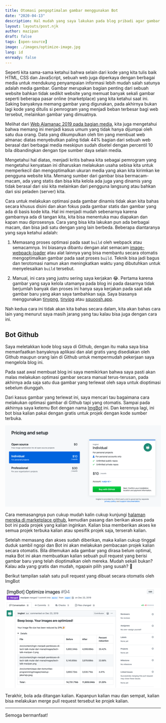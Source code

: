 ```yaml
---
title: Otomasi pengoptimalan gambar menggunakan Bot
date: "2020-04-13"
description: Hal mudah yang saya lakukan pada blog pribadi agar gambar yang dikirimkan sudah teroptimalkan dengan baik dengan cara yang mudah
layout: layouts/post.njk
author: mazipan
draft: false
tags: [open-source]
image: ./images/optimize-image.jpg
lang: id
enready: false
---
```


Seperti kita sama-sama ketahui bahwa selain dari kode yang kita tulis baik HTML, CSS dan JavaScript, sebuah web juga diperkaya dengan berbagai media untuk mendukung penyampaian informasi lebih mudah salah satunya adalah media gambar. Gambar merupakan bagian penting dari sebuah website bahkan tidak sedikit website yang memuat banyak sekali gambar seperti beberapa pasar online (marketplace) yang kita ketahui saat ini. Saking banyaknya memang gambar yang digunakan, pada akhirnya bukan lagi kode yang ditulis si pemrogram yang menjadi beban terbesar bagi web tersebut, melainkan gambar yang dimuatnya.

Melihat dari [Web Alamanac 2019 pada bagian media](https://almanac.httparchive.org/en/2019/media), kita juga mengetahui bahwa memang ini menjadi kasus umum yang tidak hanya dijumpai oleh satu dua orang. Data yang dikumpulkan oleh tim yang membuat web almanac diatas menyebutkan paling tidak 44% bagian dari sebuah web berasal dari berbagai media meskipun sudah disetel dengan percentil 10 bila dibandingkan dengan tipe sumber daya selain media.

Mengetahui hal diatas, menjadi kritis bahwa kita sebagai pemrogram yang mengetahui kenyataan ini diharuskan melakukan usaha sebisa kita untuk memperkecil dan mengoptimalkan ukuran media yang akan kita kirimkan ke pengguna website kita. Memang sumber dari gambar bisa bermacam-macam, ada yang statis dan bisa kita kelola ada juga yang dinamis yang tidak berasal dari sisi kita melainkan dari pengguna langsung atau bahkan dari sisi peladen (server) kita.

Cara untuk melakukan optimasi pada gambar dinamis tidak akan kita bahas secara khusus disini dan akan fokus pada gambar statis dan gambar yang ada di basis kode kita. Hal ini menjadi mudah sebenarnya karena gambarnya ada di tangan kita, kita bisa menentuka mau diapakan dan kapan mau diprosesnya. Cara yang bisa kita lakukan pun ada berbagai macam, dan bisa jadi satu dengan yang lain berbeda. Beberapa diantaranya yang saya ketahui adalah:

1. Memasang proses optimasi pada saat `build` oleh webpack atau semacamnya. Ini biasanya dibantu dengan alat semacam [image-webpack-loader](https://www.npmjs.com/package/image-webpack-loader) atau alat lainnya yang bisa membantu secara otomatis mengoptimalkan gambar pada saat proses `build`. Teknik bisa jadi bagus dan terotomasi namun akan meningkatkan waktu yang dibutuhkan untuk menyelesaikan `build` tersebut.

2. Manual, ini cara yang justru sering saya kerjakan 😂. Pertama karena gambar yang saya kelola utamanya pada blog ini pada dasarnya tidak berjumlah banyak dan proses ini hanya saya kerjakan pada saat ada gambar baru yang akan saya tambahkan saja. Saya biasanya menggunakan [tinypng](https://tinypng.com/), [tinyjpg](https://tinyjpg.com/) atau [squoosh.app](https://squoosh.app/).

Nah kedua cara ini tidak akan kita bahas secara dalam, kita akan bahas cara lain yang menurut saya masih jarang yang tau kalau bisa juga dengan cara ini.

## Bot Github

Saya meletakkan kode blog saya di Github, dengan itu maka saya bisa memanfaatkan banyaknya aplikasi dan alat gratis yang disediakan oleh Github maupun orang lain di Github untuk mempermudah pekerjaan saya mengelola blog ini.

Pada saat awal membuat blog ini saya memikirkan bahwa saya pasti akan malas melakukan optimasi gambar secara manual terus-terusan, pada akhirnya ada saja satu dua gambar yang terlewat oleh saya untuk dioptimasi sebelum diunggah.

Dari kasus gambar yang terlewat ini, saya mencari tau bagaimana cara melakukan optimasi gambar di Github tapi yang otomatis. Sampai pada akhirnya saya ketemu Bot dengan nama [ImgBot](https://github.com/marketplace/imgbot) ini. Dan kerennya lagi, ini bot bisa kalian pakai dengan gratis untuk projek dengan kode sumber terbuka.

![Cuplikan harga ImgBot](./images/img-bot-pricing.png)

Cara memasangnya pun cukup mudah kalin cukup kunjungi [halaman mereka di marketplace github](https://github.com/marketplace/imgbot), kemudian pasang dan berikan akses pada bot ini pada projek yang kalian inginkan. Kalian bisa memberikan akses ke semua projek terbuka kalian atau spesifik projek saja, terserah kalian.

Setelah memasang dan akses sudah diberikan, maka kalian cukup tinggal duduk sambil ngopi dan Bot ini akan melakukan pembacaan projek kalian secara otomatis. Bila ditemukan ada gambar yang dirasa belum optimal, maka Bot ini akan membuatkan kalian sebuah pull request yang berisi gambar baru yang telah dioptimalkan oleh mereka. Mudah sekali bukan? Kalau ada yang gratis dan mudah, ngapain pilih yang susah? 🐐

Berikut tampilan salah satu pull request yang dibuat secara otomatis oleh ImgBot

![Pull request otomatis oleh ImgBot](./images/pull-request-imgbot.png)

Terakhir, bola ada ditangan kalian. Kapanpun kalian mau dan sempat, kalian bisa melakukan merge pull request tersebut ke projek kalian.

---

Semoga bermanfaat!

